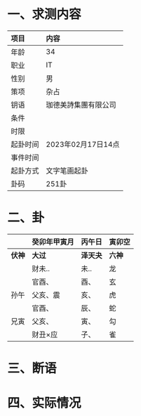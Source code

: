 # 一、求测内容
|项目|内容|
|:-|:-|
|年龄|34|
|职业|IT|
|性别|男|
|策项|杂占|
|钥语|珈德美詩集團有限公司|
|条件||
|时限||
|起卦时间|2023年02月17日14点|
|事件时间||
|起卦方式|文字笔画起卦|
|卦码|251卦|

# 二、卦
||癸卯年甲寅月|丙午日|寅卯空|
|:-|:-|:-|:-|
|**伏神**|**大过**|**泽天夬**|**六神**|
||财未..|未..|龙|
||官酉、|酉、|玄|
|孙午|父亥、震|亥、|虎|
||官酉、|辰、|蛇|
|兄寅|父亥、|寅、|勾|
||财丑×应|子、|雀|


# 三、断语

# 四、实际情况